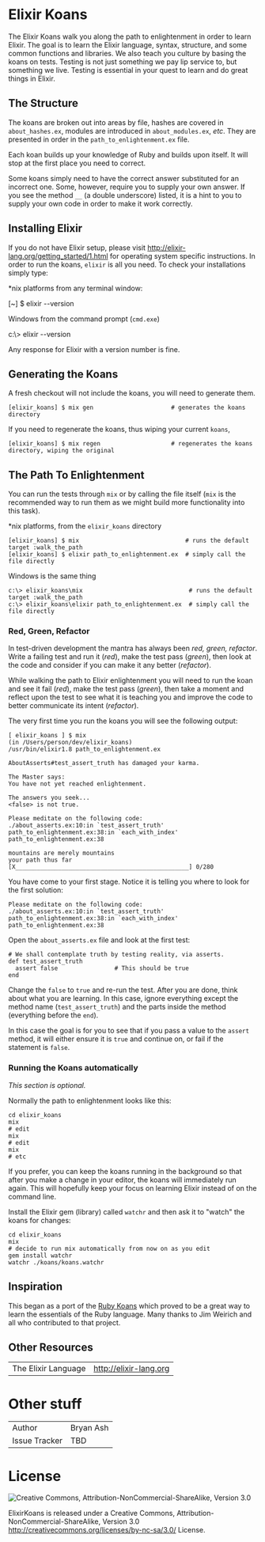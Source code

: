 # Elixir Koans

The Elixir Koans walk you along the path to enlightenment in order to learn Elixir.
The goal is to learn the Elixir language, syntax, structure, and some common
functions and libraries. We also teach you culture by basing the koans on tests.
Testing is not just something we pay lip service to, but something we
live.  Testing is essential in your quest to learn and do great things in Elixir.

## The Structure

The koans are broken out into areas by file, hashes are covered in `about_hashes.ex`,
modules are introduced in `about_modules.ex`, *etc*.  They are presented in
order in the `path_to_enlightenment.ex` file.

Each koan builds up your knowledge of Ruby and builds upon itself. It will stop at
the first place you need to correct.

Some koans simply need to have the correct answer substituted for an incorrect one.
Some, however, require you to supply your own answer.  If you see the method `__` (a
double underscore) listed, it is a hint to you to supply your own code in order to
make it work correctly.

## Installing Elixir

If you do not have Elixir setup, please visit <http://elixir-lang.org/getting_started/1.html> for
operating system specific instructions.  In order to run the koans, `elixir` is all you need. 
To check your installations simply type:

*nix platforms from any terminal window:

   [~] $ elixir --version

Windows from the command prompt (`cmd.exe`)

   c:\\> elixir --version

Any response for Elixir with a version number is fine.

## Generating the Koans

A fresh checkout will not include the koans, you will need to generate
them.

    [elixir_koans] $ mix gen                      # generates the koans directory

If you need to regenerate the koans, thus wiping your current `koans`,

    [elixir_koans] $ mix regen                    # regenerates the koans directory, wiping the original

## The Path To Enlightenment

You can run the tests through `mix` or by calling the file itself (`mix` is the
recommended way to run them as we might build more functionality into this task).

*nix platforms, from the `elixir_koans` directory

    [elixir_koans] $ mix                              # runs the default target :walk_the_path
    [elixir_koans] $ elixir path_to_enlightenment.ex  # simply call the file directly

Windows is the same thing

    c:\> elixir_koans\mix                              # runs the default target :walk_the_path
    c:\> elixir_koans\elixir path_to_enlightenment.ex  # simply call the file directly

### Red, Green, Refactor

In test-driven development the mantra has always been *red, green, refactor*.
Write a failing test and run it (*red*), make the test pass (*green*),
then look at the code and consider if you can make it any better (*refactor*).

While walking the path to Elixir enlightenment you will need to run the koan and
see it fail (*red*), make the test pass (*green*), then take a moment
and reflect upon the test to see what it is teaching you and improve the code to
better communicate its intent (*refactor*).

The very first time you run the koans you will see the following output:

    [ elixir_koans ] $ mix
    (in /Users/person/dev/elixir_koans)
    /usr/bin/elixir1.8 path_to_enlightenment.ex

    AboutAsserts#test_assert_truth has damaged your karma.

    The Master says:
    You have not yet reached enlightenment.

    The answers you seek...
    <false> is not true.

    Please meditate on the following code:
    ./about_asserts.ex:10:in `test_assert_truth'
    path_to_enlightenment.ex:38:in `each_with_index'
    path_to_enlightenment.ex:38

    mountains are merely mountains
    your path thus far [X_________________________________________________] 0/280

You have come to your first stage. Notice it is telling you where to look for
the first solution:

    Please meditate on the following code:
    ./about_asserts.ex:10:in `test_assert_truth'
    path_to_enlightenment.ex:38:in `each_with_index'
    path_to_enlightenment.ex:38

Open the `about_asserts.ex` file and look at the first test:

    # We shall contemplate truth by testing reality, via asserts.
    def test_assert_truth
      assert false                # This should be true
    end

Change the `false` to `true` and re-run the test.  After you are
done, think about what you are learning.  In this case, ignore everything except
the method name (`test_assert_truth`) and the parts inside the method (everything
before the `end`).

In this case the goal is for you to see that if you pass a value to the `assert`
method, it will either ensure it is `true` and continue on, or fail if
the statement is `false`.

### Running the Koans automatically

*This section is optional.*

Normally the path to enlightenment looks like this:

    cd elixir_koans
    mix
    # edit
    mix
    # edit
    mix
    # etc

If you prefer, you can keep the koans running in the background so that after you
make a change in your editor, the koans will immediately run again. This will
hopefully keep your focus on learning Elixir instead of on the command line.

Install the Elixir gem (library) called `watchr` and then ask it to
"watch" the koans for changes:

    cd elixir_koans
    mix
    # decide to run mix automatically from now on as you edit
    gem install watchr
    watchr ./koans/koans.watchr

## Inspiration

This began as a port of the [Ruby Koans](https://github.com/neo/ruby_koans) which 
proved to be a great way to learn the essentials of the Ruby language.  Many thanks 
to Jim Weirich and all who contributed to that project.

## Other Resources

<table>
  <tr>
    <td>The Elixir Language</td>
    <td>
      <a href="http://elixir-lang.org">http://elixir-lang.org</a>
    </td>
  </tr>
</table>


# Other stuff

<table>
  <tr>
    <td>Author</td>
    <td>Bryan Ash</td>
  </tr>
  <tr>
    <td>Issue Tracker</td>
    <td>TBD</td>
  </tr>
</table>

# License

![Creative Commons, Attribution-NonCommercial-ShareAlike, Version 3.0](http://i.creativecommons.org/l/by-nc-sa/3.0/88x31.png)

ElixirKoans is released under a Creative Commons,
Attribution-NonCommercial-ShareAlike, Version 3.0
<http://creativecommons.org/licenses/by-nc-sa/3.0/> License.
